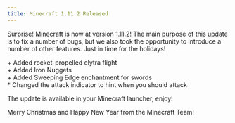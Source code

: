 ```yaml
---
title: Minecraft 1.11.2 Released
---
```

Surprise! Minecraft is now at version 1.11.2!
The main purpose of this update is to fix a number of bugs, but we also took the
opportunity to introduce a number of other features. Just in time for the holidays!

\+ Added rocket-propelled elytra flight<br>
\+ Added Iron Nuggets<br>
\+ Added Sweeping Edge enchantment for swords<br>
\* Changed the attack indicator to hint when you should attack

The update is available in your Minecraft launcher, enjoy!

Merry Christmas and Happy New Year from the Minecraft Team!